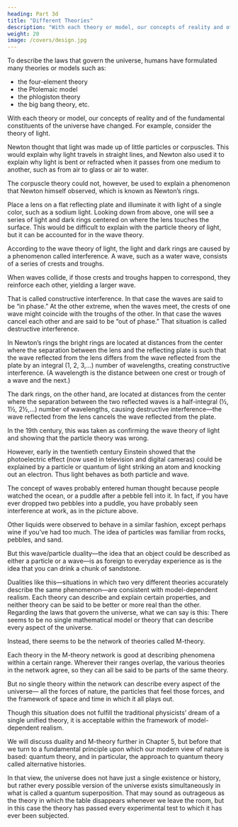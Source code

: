 ```yaml
---
heading: Part 3d
title: "Different Theories"
description: "With each theory or model, our concepts of reality and of the fundamental constituents of the universe have changed. For example, consider the theory of light"
weight: 20
image: /covers/design.jpg
---
```



To describe the laws that govern the universe, humans have formulated many theories or models such as:
- the four-element theory
- the Ptolemaic model
- the phlogiston theory
- the big bang theory, etc. 

With each theory or model, our concepts of reality and of the fundamental constituents of the universe have changed. For example, consider the theory of light. 

Newton thought that light was made up of little particles or corpuscles. This would explain why light travels in straight lines, and Newton also used it to explain why light is bent or refracted when it passes from one medium to another, such as from air to glass or air to water.

The corpuscle theory could not, however, be used to explain a phenomenon that Newton himself observed, which is known as Newton’s rings. 

Place a lens on a flat reflecting plate and illuminate it with light of a single color, such as a sodium light. Looking down from above, one will see a
series of light and dark rings centered on where the lens touches the surface. This would be
difficult to explain with the particle theory of light, but it can be accounted for in the wave theory.

According to the wave theory of light, the light and dark rings are caused by a phenomenon called
interference. A wave, such as a water wave, consists of a series of crests and troughs. 

When waves collide, if those crests and troughs happen to correspond, they reinforce each other, yielding a
larger wave. 

That is called constructive interference. In that case the waves are said to be “in phase.” At the other extreme, when the waves meet, the crests of one wave might coincide with the troughs of the other. In that case the waves cancel each other and are said to be “out of phase.”
That situation is called destructive interference.


In Newton’s rings the bright rings are located at distances from the center where the separation between the lens and the reflecting plate is such that the wave reflected from the lens differs from the wave reflected from the plate by an integral (1, 2, 3,…) number of wavelengths, creating constructive interference. (A wavelength is the distance between one crest or trough of a wave and the next.) 

The dark rings, on the other hand, are located at distances from the center where the separation between the two reflected waves is a half-integral (½, 1½, 2½,…) number of wavelengths, causing destructive interference—the wave reflected from the lens cancels the wave reflected from the plate.

In the 19th century, this was taken as confirming the wave theory of light and showing that
the particle theory was wrong.

However, early in the twentieth century Einstein showed that the
photoelectric effect (now used in television and digital cameras) could be explained by a particle
or quantum of light striking an atom and knocking out an electron. Thus light behaves as both
particle and wave.

The concept of waves probably entered human thought because people watched the ocean, or a puddle after a pebble fell into it. In fact, if you have ever dropped two pebbles into a puddle, you have probably seen interference at work, as in the picture above. 

Other liquids were observed to behave in a similar fashion, except perhaps wine if you’ve had too much. The idea of particles was familiar from rocks, pebbles, and sand. 

But this wave/particle duality—the idea that an object could be described as either a particle or a wave—is as foreign to everyday experience as is the idea that you can drink a chunk of sandstone.


Dualities like this—situations in which two very different theories accurately describe the same phenomenon—are consistent with model-dependent realism. Each theory can describe and explain certain properties, and neither theory can be said to be better or more real than the other.
Regarding the laws that govern the universe, what we can say is this: There seems to be no single
mathematical model or theory that can describe every aspect of the universe. 

Instead, there seems to be the network of theories called M-theory. 

Each theory in the M-theory network is good at describing phenomena within a certain range. Wherever their ranges overlap, the various theories in the network agree, so they can all be said to be parts of the same theory. 

But no single theory within the network can describe every aspect of the universe—
all the forces of nature, the particles that feel those forces, and the framework of space and time in
which it all plays out.

Though this situation does not fulfill the traditional physicists’ dream of a single unified theory, it is acceptable within the framework of model-dependent realism. 

We will discuss duality and M-theory further in Chapter 5, but before that we turn to a fundamental principle upon which our modern view of nature is based: quantum theory, and in particular, the approach to quantum theory called alternative histories. 

In that view, the universe does not have just a single existence or history, but rather every possible version of the universe exists simultaneously in what is called a quantum superposition. That may sound as outrageous as the theory in which the table disappears whenever we leave the room, but in this case the theory has passed every experimental test to which it has ever been subjected.

